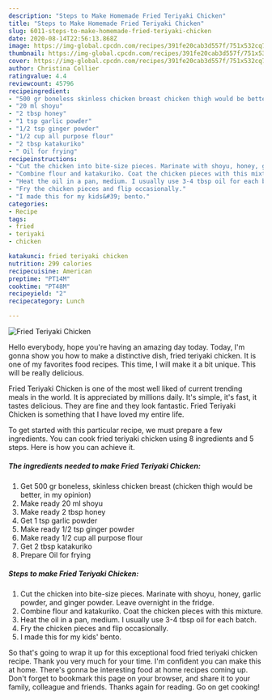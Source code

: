 ```yaml
---
description: "Steps to Make Homemade Fried Teriyaki Chicken"
title: "Steps to Make Homemade Fried Teriyaki Chicken"
slug: 6011-steps-to-make-homemade-fried-teriyaki-chicken
date: 2020-08-14T22:56:13.868Z
image: https://img-global.cpcdn.com/recipes/391fe20cab3d557f/751x532cq70/fried-teriyaki-chicken-recipe-main-photo.jpg
thumbnail: https://img-global.cpcdn.com/recipes/391fe20cab3d557f/751x532cq70/fried-teriyaki-chicken-recipe-main-photo.jpg
cover: https://img-global.cpcdn.com/recipes/391fe20cab3d557f/751x532cq70/fried-teriyaki-chicken-recipe-main-photo.jpg
author: Christina Collier
ratingvalue: 4.4
reviewcount: 45796
recipeingredient:
- "500 gr boneless skinless chicken breast chicken thigh would be better in my opinion"
- "20 ml shoyu"
- "2 tbsp honey"
- "1 tsp garlic powder"
- "1/2 tsp ginger powder"
- "1/2 cup all purpose flour"
- "2 tbsp katakuriko"
- " Oil for frying"
recipeinstructions:
- "Cut the chicken into bite-size pieces. Marinate with shoyu, honey, garlic powder, and ginger powder. Leave overnight in the fridge."
- "Combine flour and katakuriko. Coat the chicken pieces with this mixture."
- "Heat the oil in a pan, medium. I usually use 3-4 tbsp oil for each batch."
- "Fry the chicken pieces and flip occasionally."
- "I made this for my kids&#39; bento."
categories:
- Recipe
tags:
- fried
- teriyaki
- chicken

katakunci: fried teriyaki chicken 
nutrition: 299 calories
recipecuisine: American
preptime: "PT14M"
cooktime: "PT48M"
recipeyield: "2"
recipecategory: Lunch

---
```



![Fried Teriyaki Chicken](https://img-global.cpcdn.com/recipes/391fe20cab3d557f/751x532cq70/fried-teriyaki-chicken-recipe-main-photo.jpg)

Hello everybody, hope you're having an amazing day today. Today, I'm gonna show you how to make a distinctive dish, fried teriyaki chicken. It is one of my favorites food recipes. This time, I will make it a bit unique. This will be really delicious.

Fried Teriyaki Chicken is one of the most well liked of current trending meals in the world. It is appreciated by millions daily. It's simple, it's fast, it tastes delicious. They are fine and they look fantastic. Fried Teriyaki Chicken is something that I have loved my entire life.




To get started with this particular recipe, we must prepare a few ingredients. You can cook fried teriyaki chicken using 8 ingredients and 5 steps. Here is how you can achieve it.

<!--inarticleads1-->

##### The ingredients needed to make Fried Teriyaki Chicken:

1. Get 500 gr boneless, skinless chicken breast (chicken thigh would be better, in my opinion)
1. Make ready 20 ml shoyu
1. Make ready 2 tbsp honey
1. Get 1 tsp garlic powder
1. Make ready 1/2 tsp ginger powder
1. Make ready 1/2 cup all purpose flour
1. Get 2 tbsp katakuriko
1. Prepare  Oil for frying




<!--inarticleads2-->

##### Steps to make Fried Teriyaki Chicken:

1. Cut the chicken into bite-size pieces. Marinate with shoyu, honey, garlic powder, and ginger powder. Leave overnight in the fridge.
1. Combine flour and katakuriko. Coat the chicken pieces with this mixture.
1. Heat the oil in a pan, medium. I usually use 3-4 tbsp oil for each batch.
1. Fry the chicken pieces and flip occasionally.
1. I made this for my kids&#39; bento.




So that's going to wrap it up for this exceptional food fried teriyaki chicken recipe. Thank you very much for your time. I'm confident you can make this at home. There's gonna be interesting food at home recipes coming up. Don't forget to bookmark this page on your browser, and share it to your family, colleague and friends. Thanks again for reading. Go on get cooking!
